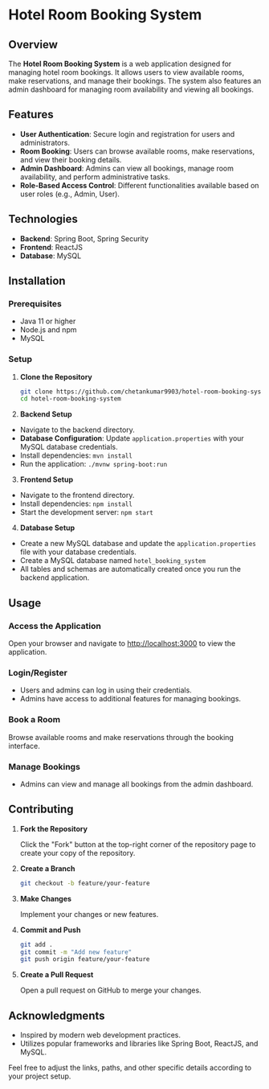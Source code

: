 # Hotel Room Booking System

## Overview

The **Hotel Room Booking System** is a web application designed for managing hotel room bookings. It allows users to view available rooms, make reservations, and manage their bookings. The system also features an admin dashboard for managing room availability and viewing all bookings.

## Features

- **User Authentication**: Secure login and registration for users and administrators.
- **Room Booking**: Users can browse available rooms, make reservations, and view their booking details.
- **Admin Dashboard**: Admins can view all bookings, manage room availability, and perform administrative tasks.
- **Role-Based Access Control**: Different functionalities available based on user roles (e.g., Admin, User).

## Technologies

- **Backend**: Spring Boot, Spring Security
- **Frontend**: ReactJS
- **Database**: MySQL

## Installation

### Prerequisites

- Java 11 or higher
- Node.js and npm
- MySQL

### Setup

1. **Clone the Repository**

   ```bash
   git clone https://github.com/chetankumar9903/hotel-room-booking-system.git
   cd hotel-room-booking-system
2. **Backend Setup**

- Navigate to the backend directory.
- **Database Configuration**: Update `application.properties` with your MySQL database credentials.
- Install dependencies: `mvn install`
- Run the application: `./mvnw spring-boot:run`
3. **Frontend Setup**
- Navigate to the frontend directory.
- Install dependencies: `npm install`
- Start the development server: `npm start`
4. **Database Setup**
- Create a new MySQL database and update the `application.properties` file with your database credentials.
- Create a MySQL database named `hotel_booking_system`
- All tables and schemas are automatically created once you run the backend application.

## Usage

### Access the Application

Open your browser and navigate to [http://localhost:3000](http://localhost:3000) to view the application.

### Login/Register

- Users and admins can log in using their credentials.
- Admins have access to additional features for managing bookings.

### Book a Room

Browse available rooms and make reservations through the booking interface.

### Manage Bookings

- Admins can view and manage all bookings from the admin dashboard.

## Contributing

1. **Fork the Repository**

   Click the "Fork" button at the top-right corner of the repository page to create your copy of the repository.

2. **Create a Branch**

   ```bash
   git checkout -b feature/your-feature

3. **Make Changes**

    Implement your changes or new features.

4. **Commit and Push**
    ```bash
    git add .
    git commit -m "Add new feature"
    git push origin feature/your-feature
5. **Create a Pull Request**

    Open a pull request on GitHub to merge your changes.
## Acknowledgments

- Inspired by modern web development practices.
- Utilizes popular frameworks and libraries like Spring Boot, ReactJS, and MySQL.

Feel free to adjust the links, paths, and other specific details according to your project setup.





